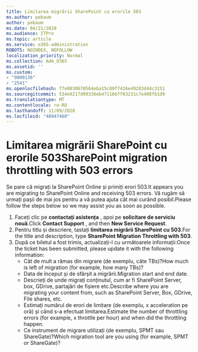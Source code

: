 ```yaml
---
title: Limitarea migrării SharePoint cu erorile 503
ms.author: pebaum
author: pebaum
ms.date: 04/21/2020
ms.audience: ITPro
ms.topic: article
ms.service: o365-administration
ROBOTS: NOINDEX, NOFOLLOW
localization_priority: Normal
ms.collection: Adm_O365
ms.assetid: ''
ms.custom:
- "9000136"
- "2541"
ms.openlocfilehash: f7e0030670564eba15c89f7426e49283d44c3151
ms.sourcegitcommit: 534e9217d99336eb471166ff83231c7e408fb1d9
ms.translationtype: MT
ms.contentlocale: ro-RO
ms.lasthandoff: 11/09/2020
ms.locfileid: "48947460"
---
```

# <a name="sharepoint-migration-throttling-with-503-errors"></a><span data-ttu-id="fbdf7-102">Limitarea migrării SharePoint cu erorile 503</span><span class="sxs-lookup"><span data-stu-id="fbdf7-102">SharePoint migration throttling with 503 errors</span></span>

<span data-ttu-id="fbdf7-103">Se pare că migrați la SharePoint Online și primiți erori 503.</span><span class="sxs-lookup"><span data-stu-id="fbdf7-103">It appears you are migrating to SharePoint Online and receiving 503 errors.</span></span> <span data-ttu-id="fbdf7-104">Vă rugăm să urmați pașii de mai jos pentru a vă putea ajuta cât mai curând posibil.</span><span class="sxs-lookup"><span data-stu-id="fbdf7-104">Please follow the steps below so we may assist you as soon as possible.</span></span>

1. <span data-ttu-id="fbdf7-105">Faceți clic pe **contactați asistența** , apoi pe **solicitare de serviciu nouă**.</span><span class="sxs-lookup"><span data-stu-id="fbdf7-105">Click **Contact Support** , and then **New Service Request**.</span></span>
2. <span data-ttu-id="fbdf7-106">Pentru titlu și descriere, tastați **limitarea migrării SharePoint cu 503**.</span><span class="sxs-lookup"><span data-stu-id="fbdf7-106">For the title and description, type **SharePoint Migration Throttling with 503**.</span></span>
3. <span data-ttu-id="fbdf7-107">După ce biletul a fost trimis, actualizați-l cu următoarele informații:</span><span class="sxs-lookup"><span data-stu-id="fbdf7-107">Once the ticket has been submitted, please update it with the following information:</span></span>
    - <span data-ttu-id="fbdf7-108">Cât de mult a rămas din migrare (de exemplu, câte TBs)?</span><span class="sxs-lookup"><span data-stu-id="fbdf7-108">How much is left of migration (for example, how many TBs)?</span></span>
    - <span data-ttu-id="fbdf7-109">Data de început și de sfârșit a migrării.</span><span class="sxs-lookup"><span data-stu-id="fbdf7-109">Migration start and end date.</span></span>
    - <span data-ttu-id="fbdf7-110">Descrieți de unde migrați conținutul, cum ar fi SharePoint Server, box, GDrive, partajări de fișiere etc.</span><span class="sxs-lookup"><span data-stu-id="fbdf7-110">Describe where you are migrating your content from, such as SharePoint Server, Box, GDrive, File shares, etc.</span></span>
    - <span data-ttu-id="fbdf7-111">Estimați numărul de erori de limitare (de exemplu, x acceleration pe oră) și când s-a efectuat limitarea.</span><span class="sxs-lookup"><span data-stu-id="fbdf7-111">Estimate the number of throttling errors (for example, x throttle per hour) and when did the throttling happen.</span></span>
    - <span data-ttu-id="fbdf7-112">Ce instrument de migrare utilizați (de exemplu, SPMT sau ShareGate)?</span><span class="sxs-lookup"><span data-stu-id="fbdf7-112">Which migration tool are you using (for example, SPMT or ShareGate)?</span></span>
